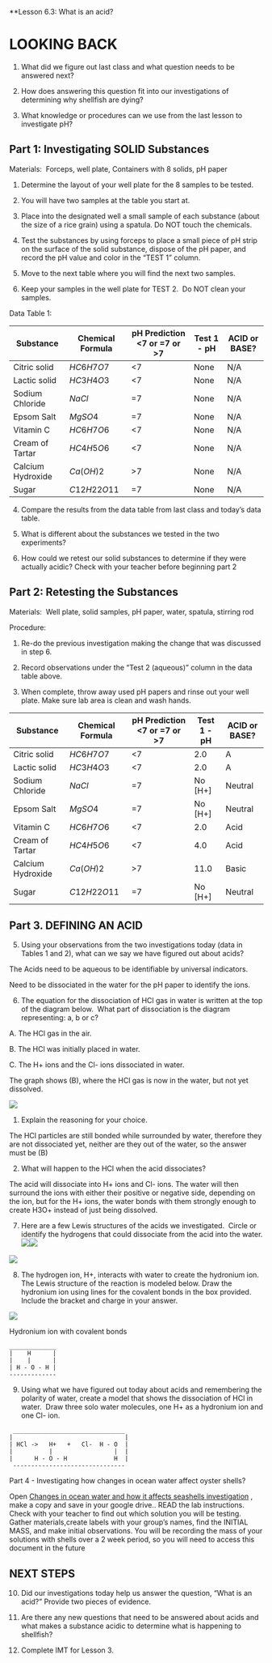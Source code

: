 **Lesson 6.3: What is an acid?

  

# LOOKING BACK

1.  What did we figure out last class and what question needs to be answered next?
    
2.  How does answering this question fit into our investigations of determining why shellfish are dying?
    
3.  What knowledge or procedures can we use from the last lesson to investigate pH?
    

  
  

## Part 1: Investigating SOLID Substances

Materials:  Forceps, well plate, Containers with 8 solids, pH paper

1.  Determine the layout of your well plate for the 8 samples to be tested. 
    
2.  You will have two samples at the table you start at.
    
3.  Place into the designated well a small sample of each substance (about the size of a rice grain) using a spatula. Do NOT touch the chemicals.
    
4.  Test the substances by using forceps to place a small piece of pH strip on the surface of the solid substance, dispose of the pH paper, and record the pH value and color in the “TEST 1” column.
    
5.  Move to the next table where you will find the next two samples. 
    
6.  Keep your samples in the well plate for TEST 2.  Do NOT clean your samples.
    

  

Data Table 1:

| Substance         | Chemical Formula | pH Prediction <7 or =7 or >7 | Test 1 - pH | ACID or BASE? |
| ----------------- | ---------------- | ---------------------------- | ----------- | ------------- |
| Citric solid      | $HC6H7O7$        | <7                           | None        | N/A           |
| Lactic solid      | $HC3H4O3$        | <7                           | None        | N/A           |
| Sodium Chloride   | $NaCl$           | =7                           | None        | N/A           |
| Epsom Salt        | $MgSO4$          | =7                           | None        | N/A           |
| Vitamin C         | $HC6H7O6$        | <7                           | None        | N/A           |
| Cream of Tartar   | $HC4H5O6$        | <7                           | None        | N/A           |
| Calcium Hydroxide | $Ca(OH)2$        | >7                           | None        | N/A           |
| Sugar             | $C12H22O11$      | =7                           | None        | N/A           | 
  

  
  

4.  Compare the results from the data table from last class and today’s data table. 
    

1.  What is different about the substances we tested in the two experiments? 
    

  

2.  How could we retest our solid substances to determine if they were actually acidic? Check with your teacher before beginning part 2
    

  
  

## Part 2: Retesting the Substances 

Materials:  Well plate, solid samples, pH paper, water, spatula, stirring rod

Procedure: 

1.  Re-do the previous investigation making the change that was discussed in step 6.
    
2.  Record observations under the “Test 2 (aqueous)” column in the data table above.
    
3.  When complete, throw away used pH papers and rinse out your well plate. Make sure lab area is clean and wash hands. 
    
  
| Substance         | Chemical Formula | pH Prediction <7 or =7 or >7 | Test 1 - pH | ACID or BASE? |
| ----------------- | ---------------- | ---------------------------- | ----------- | ------------- |
| Citric solid      | $HC6H7O7$        | <7                           | 2.0         | A             |
| Lactic solid      | $HC3H4O3$        | <7                           | 2.0         | A             |
| Sodium Chloride   | $NaCl$           | =7                           | No [H+]     | Neutral        |
| Epsom Salt        | $MgSO4$          | =7                           | No [H+]     | Neutral       |
| Vitamin C         | $HC6H7O6$        | <7                           | 2.0         | Acid          |
| Cream of Tartar   | $HC4H5O6$        | <7                           | 4.0         | Acid          |
| Calcium Hydroxide | $Ca(OH)2$        | >7                           | 11.0        | Basic         | 
| Sugar             | $C12H22O11$      | =7                           | No [H+]     | Neutral       |






## Part 3. DEFINING AN ACID

5.  Using your observations from the two investigations today (data in Tables 1 and 2), what can we say we have figured out about acids?
    

The Acids need to be aqueous to be identifiable by universal indicators.


Need to be dissociated in the water for the pH paper to identify the ions.

6.  The equation for the dissociation of HCl gas in water is written at the top of the diagram below.  What part of dissociation is the diagram representing: a, b or c?
    



A.  The HCl gas in the air.
    
B.  The HCl was initially placed in water.
    
C.  The H+ ions and the Cl- ions dissociated in water.
    


The graph shows (B), where the HCl gas is now in the water, but not yet dissolved.
  
![](https://lh3.googleusercontent.com/RKHV9A6AtXwo1zEzppY8vlFrCz9j_S0WBZWqSHmt4L6MCf2anU6juv1ucXOHaIFsyx5GyE97YaO4mIN_xkAt_KDTP_GyiNxFtzCYLRNGH1Q2IImBTOF6Buw7rU7zksRXz_zpM2vwiFelQU1YClufDw)  
  

1.  Explain the reasoning for your choice.
    

The HCl particles are still bonded while surrounded by water, therefore they are not dissociated yet, neither are they out of the water, so the answer must be (B)


2.  What will happen to the HCl when the acid dissociates?
    

The acid will dissociate into H+ ions and Cl- ions. The water will then surround the ions with either their positive or negative side, depending on the ion, but for the H+ ions, the water bonds with them strongly enough to create H3O+ instead of just being dissolved.
  

7.  Here are a few Lewis structures of the acids we investigated.  Circle or identify the hydrogens that could dissociate from the acid into the water.
![](https://lh3.googleusercontent.com/j5zQlVdKGUoXVd3ZfuQMMdL2EyrfCVflXypqmQWI_Lynyy8GcjflLVHhS5unEmT5jKTvn5BtkqiPu_mdpq2Ms-A006LHzxpex8tOV7lOmBC13vLlM9U-tYSX8AMP2X0d_zThq__Cx0FJbb_K2flWMQ)![](https://lh5.googleusercontent.com/_ArDgFkM5N-7tPRuRWVTR1oNKGka2-3dU8IJjV2xKTaBT8YXz-ibRFF4FkvARav_FW9xHIEj7NfC0i3CbabSXdnfqnO5ehTZCXWZ1qYCo59iIP_EmoaKpvqacsZ6aUWsjrCcro6DUcgMzc4DlhokmQ)
    

  
![](https://lh5.googleusercontent.com/E7tDqAJvL9QFECZ681Y4Z9hn9RjejheqGPpRi6Bgc6aXquM_XVXwCnFSe3K0-SQ4IfeFAREjWI4b_2Je-VjDGKUtFWgu64YmfSnCDYfXaOKXtIl1Us9vj9dwB6BPfTcUjQvLo-NXNxMQqqmB8uAgYQ)  
  

8.  The hydrogen ion, H+, interacts with water to create the hydronium ion.  The Lewis structure of the reaction is modeled below. Draw the hydronium ion using lines for the covalent bonds in the box provided. Include the bracket and charge in your answer. 



![](https://lh4.googleusercontent.com/xFeJfXBfhOjqhl6KXi_Yj8TgtCQviQ5peVVWN4iF4lIGLCn4XxglqQPiBYVhnD_LmQdaFK6S5EK-JY59kvp2tfDauO_GzcRNGV_U21VJRYjTePiYx2q00jdf9oVRXWCOswIi0CY4qYN9OV_leWaaeA)



Hydronium ion with covalent bonds
```
_____________
|    H      |
|    |      |
| H - O - H |
-------------
```

9.  Using what we have figured out today about acids and remembering the polarity of water, create a model that shows the dissociation of HCl in water.  Draw three solo water molecules, one H+ as a hydronium ion and one Cl- ion.
    

```
 _______________________________
|                               |
| HCl ->   H+   +   Cl-  H - O  |
|          |                 |  |
|      H - O - H             H  |
 -------------------------------
```
  
  

Part 4 - Investigating how changes in ocean water affect oyster shells? 

Open [Changes in ocean water and how it affects seashells investigation](https://docs.google.com/document/d/112lOKxzNW1dGaQ8xOMKEeERVpjW_2rIwWo0dRh_Lenk/edit?usp=sharing) , make a copy and save in your google drive.. READ the lab instructions. Check with your teacher to find out which solution you will be testing. Gather materials,create labels with your group’s names, find the INITIAL MASS, and make initial observations. You will be recording the mass of your solutions with shells over a 2 week period, so you will need to access this document in the future

  
  

## NEXT STEPS

10.  Did our investigations today help us answer the question, “What is an acid?” Provide two pieces of evidence.
    

  

11.  Are there any new questions that need to be answered about acids and what makes a substance acidic to determine what is happening to shellfish? 
    

  
  

12.  Complete IMT for Lesson 3.
    